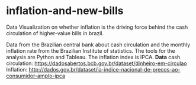 # inflation-and-new-bills
Data Visualization on whether inflation is the driving force behind the cash circulation of higher-value bills in brazil. 

Data from the Brazilian central bank about cash circulation and the monthly inflation rate from the  Brazilian Institute of statistics. The tools for the analysis are Python and Tableau. The inflation index is IPCA.
**Data**
cash circulation: 
https://dadosabertos.bcb.gov.br/dataset/dinheiro-em-circulao
Inflation:
http://dados.gov.br/dataset/ia-indice-nacional-de-precos-ao-consumidor-amplo-ipca
